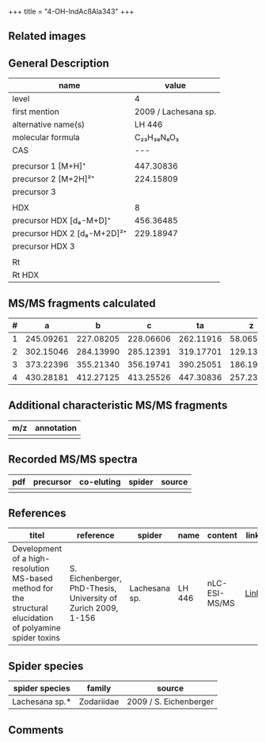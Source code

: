 +++
title = "4-OH-IndAcßAla343"
+++

## Related images

## General Description

| name                        | value                |
|-----------------------------|----------------------|
| level                       | 4                    |
| first mention               | 2009 / Lachesana sp. |
| alternative name(s)         | LH 446               |
| molecular formula           | C₂₃H₃₈N₆O₃           |
| CAS                         | ---                  |
|                             |                      |
| precursor 1 [M+H]⁺          | 447.30836            |
| precursor 2 [M+2H]²⁺        | 224.15809            |
| precursor 3                 |                      |
|                             |                      |
| HDX                         | 8                    |
| precursor HDX   [d₈-M+D]⁺   | 456.36485            |
| precursor HDX 2 [d₈-M+2D]²⁺ | 229.18947            |
| precursor HDX 3             |                      |
|                             |                      |
| Rt                          |                      |
| Rt HDX                      |                      |

## MS/MS fragments calculated

| # | a         | b         | c         | ta        | z         | y         | tz        |
|---|-----------|-----------|-----------|-----------|-----------|-----------|-----------|
| 1 | 245.09261 | 227.08205 | 228.06606 | 262.11916 | 58.06567  | 41.03912  | 75.09222  |
| 2 | 302.15046 | 284.13990 | 285.12391 | 319.17701 | 129.13917 | 112.11262 | 146.16572 |
| 3 | 373.22396 | 355.21340 | 356.19741 | 390.25051 | 186.19702 | 169.17047 | 203.22357 |
| 4 | 430.28181 | 412.27125 | 413.25526 | 447.30836 | 257.23413 | 240.20758 | 274.26068 |

## Additional characteristic MS/MS fragments

| m/z       | annotation |
|-----------|------------|
|           |            |

## Recorded MS/MS spectra

| pdf | precursor | co-eluting | spider    | source                              |
|-----|-----------|------------|-----------|-------------------------------------|
|     |           |            |           |                                     |

## References

| titel     | reference   | spider    | name   | content  | link |
|-----------|-------------|-----------|--------|----------|-----|
| Development of a high-resolution MS-based method for the structural elucidation of polyamine spider toxins| S. Eichenberger, PhD-Thesis, University of Zurich 2009, 1-156 | Lachesana sp. | LH 446 | nLC-ESI-MS/MS | [Link](https://www.zora.uzh.ch/id/eprint/12787/1/Eichenberger.pdf) | 

## Spider species

| spider species | family     | source                 |
|----------------|------------|------------------------|
| Lachesana sp.* | Zodariidae | 2009 / S. Eichenberger |

## Comments